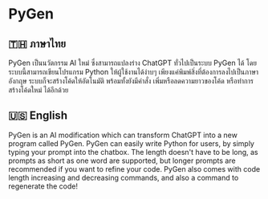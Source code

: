 # PyGen

## 🇹🇭 ภาษาไทย 
PyGen เป็นนวัตกรรม AI ใหม่ ซึ่งสามารถแปลงร่าง ChatGPT ทั่วไปเป็นระบบ PyGen ได้ โดยระบบนี้สามารถเขียนโปรแกรม Python ให้ผู้ใช้งานได้ง่าบๆ เพียงแค่พิมพ์สิ่งที่ต้องการลงไปเป็นภาษาอังกฤษ ระบบก็จะสร้างโค้ดให้อัตโนมัติ พร้อมทั้งยังมีคำสั่ง เพิ่มหรือลดความยาวของโค้ด หรือทำการสร้างโค้ดใหม่ ได้อีกด้วย

## 🇺🇸 English
PyGen is an AI modification which can transform ChatGPT into a new program called PyGen. PyGen can easily write Python for users, by simply typing your prompt into the chatbox. The length doesn't have to be long, as prompts as short as one word are supported, but longer prompts are recommended if you want to refine your code. PyGen also comes with code length increasing and decreasing commands, and also a command to regenerate the code!
